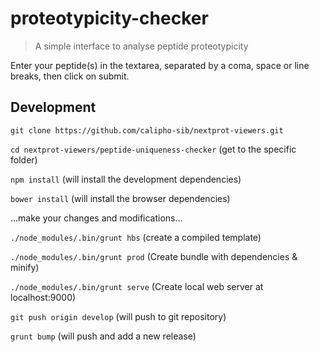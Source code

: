 # proteotypicity-checker

> A simple interface to analyse peptide proteotypicity

Enter your peptide(s) in the textarea, separated by a coma, space or line breaks, then click on submit.

## Development

`git clone https://github.com/calipho-sib/nextprot-viewers.git` 

`cd nextprot-viewers/peptide-uniqueness-checker`  (get to the specific folder)

`npm install`  (will install the development dependencies)

`bower install`  (will install the browser dependencies)

...make your changes and modifications...

`./node_modules/.bin/grunt hbs`  (create a compiled template)

`./node_modules/.bin/grunt prod`  (Create bundle with dependencies & minify)

`./node_modules/.bin/grunt serve`  (Create local web server at localhost:9000)

`git push origin develop` (will push to git repository) 

`grunt bump` (will push and add a new release)
